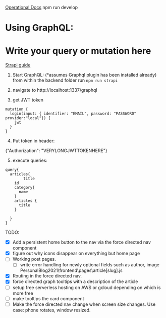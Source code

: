 

<a href ="https://github.com/strapi/strapi-starter-next-blog">Operational Docs</a>
npm run develop

# Using GraphQL:

# Write your query or mutation here
<a href="https://strapi.io/documentation/developer-docs/latest/plugins/graphql.html#usage">Strapi guide</a>
1. Start GraphQL:
(*assumes Graphql plugin has been installed already)
from within the backend folder run `npm run strapi` 

2. navigate to http://localhost:1337/graphql 
3. get JWT token
```
mutation {
  login(input: { identifier: "EMAIL", password: "PASSWORD" provider:"local"}) {
    jwt
  }
}
```
4. Put token in header:

{"Authorization": "VERYLONGJWTTOKENHERE"}

5. execute queries:

```
query{
  articles{
		title
    id
    category{
      name
    }
    articles {
      title
    }
    	
  }
}
```

TODO:


- [x] Add a persistent home button to the nav via the force directed nav component
- [x] figure out why icons disappear on everything but home page
- [ ] Working post pages.
    - [ ] write error handling for newly optional fields such as author, image PersonalBlog2021\frontend\pages\article\[slug].js
- [x] Routing in the force directed nav.
- [x] force directed graph tooltips with a description of the article 
- [ ] setup free serverless hosting on AWS or gcloud depending on which is more free
- [ ] make tooltips the card component
- [ ] Make the force directed nav change when screen size changes. Use case: phone rotates, window resized. 